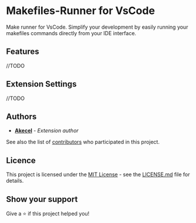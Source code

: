 # Makefiles-Runner for VsCode

Make runner for VsCode. Simplify your development by easily running your makefiles commands directly from your IDE interface. 

## Features

//TODO

## Extension Settings

//TODO

## Authors

* [**Akecel**](https://github.com/Akecel) - *Extension author*

See also the list of [contributors](https://github.com/Akecel/makefiles-runner/graphs/contributors) who participated in this project.

## Licence

This project is licensed under the [MIT License](https://opensource.org/licenses)  - see the [LICENSE.md](https://github.com/Akecel/makefiles-runner/blob/master/LICENSE) file for details.

## Show your support

Give a ⭐️ if this project helped you!

